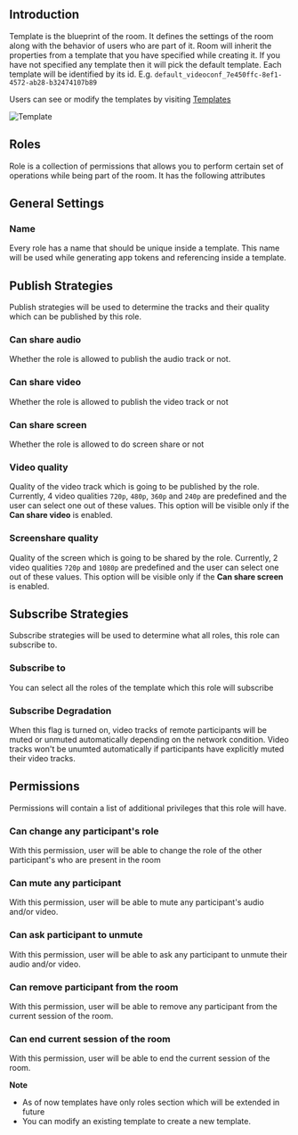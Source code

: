 ## Introduction

Template is the blueprint of the room. It defines the settings of the room along with the behavior of users who are part of it.
Room will inherit the properties from a template that you have specified while creating it. If you have not specified any template then it will pick the default template. 
Each template will be identified by its id. E.g. `default_videoconf_7e450ffc-8ef1-4572-ab28-b32474107b89`

Users can see or modify the templates by visiting [Templates](https://dashboard.100ms.live/templates)


![Template](/docs/v2/template.png)

## Roles

Role is a collection of permissions that allows you to perform certain set of operations while being part of the room. It has the following attributes

## General Settings

### Name

Every role has a name that should be unique inside a template. This name will be used while generating app tokens and referencing inside a template.

## Publish Strategies

Publish strategies will be used to determine the tracks and their quality which can be published by this role.

### Can share audio

Whether the role is allowed to publish the audio track or not.

### Can share video

Whether the role is allowed to publish the video track or not

### Can share screen

Whether the role is allowed to do screen share or not

### Video quality

Quality of the video track which is going to be published by the role. Currently, 4 video qualities `720p`, `480p`, `360p` and `240p` are predefined and the user can select one out of these values. This option will be visible only if the **Can share video** is enabled.

### Screenshare quality

Quality of the screen which is going to be shared by the role. Currently, 2 video qualities `720p` and `1080p` are predefined and the user can select one out of these values. This option will be visible only if the **Can share screen** is enabled.

## Subscribe Strategies

Subscribe strategies will be used to determine what all roles, this role can subscribe to.

### Subscribe to

You can select all the roles of the template which this role will subscribe

### Subscribe Degradation
When this flag is turned on, video tracks of remote participants will be muted or unmuted automatically depending on the network condition. Video tracks won't be unumted automatically if participants have explicitly muted their video tracks.

## Permissions

Permissions will contain a list of additional privileges that this role will have.

### Can change any participant's role

With this permission, user will be able to change the role of the other participant's who are present in the room

### Can mute any participant
With this permission, user will be able to mute any participant's audio and/or video.

### Can ask participant to unmute
With this permission, user will be able to ask any participant to unmute their audio and/or video.

### Can remove participant from the room
With this permission, user will be able to remove any participant from the current session of the room.

### Can end current session of the room
With this permission, user will be able to end the current session of the room.

**Note**

- As of now templates have only roles section which will be extended in future
- You can modify an existing template to create a new template. 
